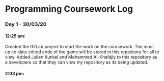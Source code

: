 # Programming Coursework Log

### Day 1 - 30/03/20

#### 12:25 am:

Created the GitLab project to start the work on the coursework. The most up-to-date edited code of the game will be stored in this repository for all to view. Added Julien Kunkel and Mohammed Al-Khafajiy to this repository as a developers so that they can view my repository as its being updated.

#### 2:03 pm:

